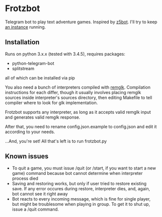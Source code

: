 # Frotzbot
Telegram bot to play text adventure games. Inspired by [z5bot](https://github.com/sneaksnake/z5bot).
I'll try to keep [an instance](http://telegram.me/test_frotzbot) running.

## Installation
Runs on python 3.x.x (tested with 3.4.5), requires packages:
- python-telegram-bot
- splitstream

all of which can be installed via pip

You also need a bunch of interpreters compiled with [remglk](https://github.com/erkyrath/remglk).
Compilation instructions for each differ, though it usually involves placing remglk sources inside 
interpreter's sources directory, then editing Makefile to tell compiler where to look for glk implementation.

Frotzbot supports any interpreter, as long as it accepts valid remglk input and generates valid remglk response.


After that, you need to rename config.json.example to config.json and edit it according to your needs.

...And, you're set! All that's left is to run frotzbot.py

## Known issues
- To quit a game, you must issue /quit (or /start, if you want to start a new game) command because bot cannot determine when interpreter process died
- Saving and restoring works, but only if user tried to restore existing save. If any error occures during restore, interpreter dies, and, again, bot cannot see it right away
- Bot reacts to every incoming message, which is fine for single player, but might be troublesome when playing in group. To get it to shut up, issue a /quit command.
